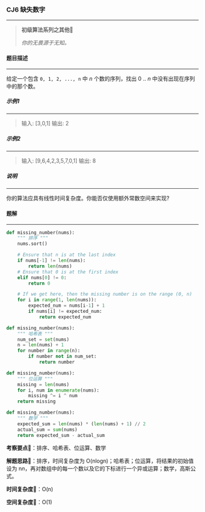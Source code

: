 ### CJ6 缺失数字

---



> **初级算法系列之其他**🌈
>
> *你的无畏源于无知。*



#### 题目描述

---

给定一个包含 `0, 1, 2, ..., n` 中 *n* 个数的序列，找出 0 .. *n* 中没有出现在序列中的那个数。



##### 示例1

---

> 输入: [3,0,1]
> 输出: 2

##### 示例2

---

> 输入: [9,6,4,2,3,5,7,0,1]
> 输出: 8



##### 说明

---

你的算法应具有线性时间复杂度。你能否仅使用额外常数空间来实现?



#### 题解

---

```python
def missing_number(nums):
    """ 排序 """
    nums.sort()

    # Ensure that n is at the last index
    if nums[-1] != len(nums):
        return len(nums)
    # Ensure that 0 is at the first index
    elif nums[0] != 0:
        return 0

    # If we get here, then the missing number is on the range (0, n)
    for i in range(1, len(nums)):
        expected_num = nums[i-1] + 1
        if nums[i] != expected_num:
            return expected_num
```



```python
def missing_number(nums):
    """ 哈希表 """
    num_set = set(nums)
    n = len(nums) + 1
    for number in range(n):
        if number not in num_set:
            return number
```



```python
def missing_number(nums):
    """ 位运算 """
    missing = len(nums)
    for i, num in enumerate(nums):
        missing ^= i ^ num
    return missing
```



```python
def missing_number(nums):
    """ 数学 """
    expected_sum = len(nums) * (len(nums) + 1) // 2
    actual_sum = sum(nums)
    return expected_sum - actual_sum
```



**考察要点**🍥：排序、哈希表、位运算、数学

**解题思路**🍬：排序，时间复杂度为 O(nlogn)；哈希表；位运算，将结果的初始值设为 n*n*，再对数组中的每一个数以及它的下标进行一个异或运算；数学，高斯公式。



**时间复杂度**🍉：O(n)

**空间复杂度**🍭：O(1)

